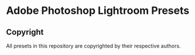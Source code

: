 # Adobe Photoshop Lightroom Presets

## Copyright
All presets in this repository are copyrighted by their respective authors.
